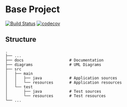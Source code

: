 # Base Project
[![Build Status](https://travis-ci.org/fcu-d0514534/BaseProject.svg?branch=master)](https://travis-ci.org/fcu-d0514534/BaseProject)
[![codecov](https://codecov.io/gh/fcu-d0514534/BaseProject/branch/master/graph/badge.svg)](https://codecov.io/gh/fcu-d0514534/BaseProject)

## Structure
```
.
├── ...
├── docs                    # Documentation
├── diagrams                # UML Diagrams
├── src
│   ├── main
│   │   ├── java            # Application sources
│   │   └── resources       # Application resources
│   └── test
│       ├── java            # Test sources
│       └── resources       # Test resources
└── ...
```
